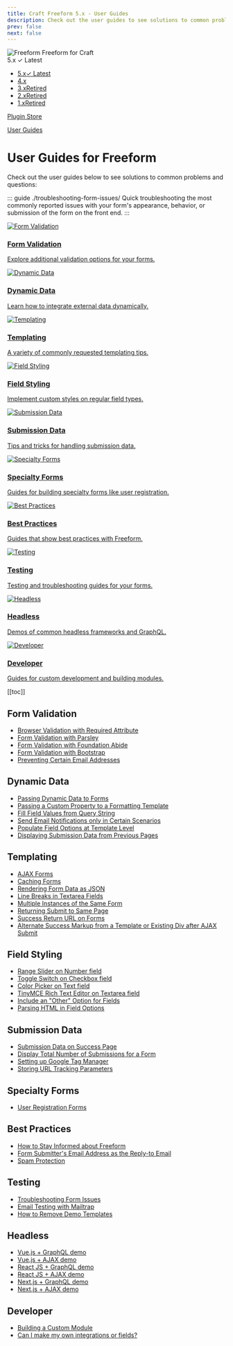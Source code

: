 ```yaml
---
title: Craft Freeform 5.x - User Guides
description: Check out the user guides to see solutions to common problems and questions.
prev: false
next: false
---
```


<meta property="og:image" content="https://docs.solspace.com/extras/social/craft/freeform/freeform.png" />

<div id="pr-heading">
    <img src="https://docs.solspace.com/extras/icons/products/freeform-icon.png" alt="Freeform" class="pr-image">
    <span class="pr-name">Freeform</span>
    <span class="pr-category">for Craft</span>
    <div class="pr-v-wrapper">
        <div class="pr-v">
            <span class="pr-v-v">5.x</span>
            <span class="pr-v-type pr-latest">✓ Latest</span>
            <span class="pr-v-arrow arrow down"></span>
        </div>
        <ul class="pr-v-list">
            <li><a href="/craft/freeform/v5/">5.x<span class="pr-v-type pr-latest">✓ Latest</span></a></li>
            <li><a href="/craft/freeform/v4/">4.x</a></li>
            <li><a href="/craft/freeform/v3/">3.x<span class="pr-v-type pr-retired">Retired</span></a></li>
            <li><a href="/craft/freeform/v2/">2.x<span class="pr-v-type pr-retired">Retired</span></a></li>
            <li><a href="/craft/freeform/v1/">1.x<span class="pr-v-type pr-retired">Retired</span></a></li>
        </ul>
    </div>
    <div class="pr-buy">
        <a href="https://plugins.craftcms.com/freeform" class="button button-blue"><span class="external-url">Plugin Store</span></a>
    </div>
</div>

<span class="page-section"><a href="/craft/freeform/v5/guides/">User Guides</a></span>

# User Guides for Freeform

<div class="hero-lead">

Check out the user guides below to see solutions to common problems and questions:

::: guide ./troubleshooting-form-issues/
Quick troubleshooting the most commonly reported issues with your form's appearance, behavior, or submission of the form on the front end.
:::

</div>

<div class="menu-grid">
    <a href="#form-validation" class="menu-box">
        <img src="../../../../images/icons/review.png" alt="Form Validation">
        <div class="menu-grid-text">
            <h3>Form Validation</h3>
            <p>Explore additional validation options for your forms.</p>
        </div>
    </a>
    <a href="#dynamic-data" class="menu-box">
        <img src="../../../../images/icons/magic-wand.png" alt="Dynamic Data">
        <div class="menu-grid-text">
            <h3>Dynamic Data</h3>
            <p>Learn how to integrate external data dynamically.</p>
        </div>
    </a>
    <a href="#templating" class="menu-box">
        <img src="../../../../images/icons/code.png" alt="Templating">
        <div class="menu-grid-text">
            <h3>Templating</h3>
            <p>A variety of commonly requested templating tips.</p>
        </div>
    </a>
    <a href="#field-styling" class="menu-box">
        <img src="../../../../images/icons/pallete.png" alt="Field Styling">
        <div class="menu-grid-text">
            <h3>Field Styling</h3>
            <p>Implement custom styles on regular field types.</p>
        </div>
    </a>
    <a href="#submission-data" class="menu-box">
        <img src="../../../../images/icons/archive.png" alt="Submission Data">
        <div class="menu-grid-text">
            <h3>Submission Data</h3>
            <p>Tips and tricks for handling submission data.</p>
        </div>
    </a>
    <a href="#specialty-forms" class="menu-box">
        <img src="../../../../images/icons/clipboard.png" alt="Specialty Forms">
        <div class="menu-grid-text">
            <h3>Specialty Forms</h3>
            <p>Guides for building specialty forms like user registration.</p>
        </div>
    </a>
    <a href="#best-practices" class="menu-box">
        <img src="../../../../images/icons/thumbs-up.png" alt="Best Practices">
        <div class="menu-grid-text">
            <h3>Best Practices</h3>
            <p>Guides that show best practices with Freeform.</p>
        </div>
    </a>
    <a href="#testing" class="menu-box">
        <img src="../../../../images/icons/tap.png" alt="Testing">
        <div class="menu-grid-text">
            <h3>Testing</h3>
            <p>Testing and troubleshooting guides for your forms.</p>
        </div>
    </a>
    <a href="#headless" class="menu-box">
        <img src="../../../../images/icons/headless.png" alt="Headless">
        <div class="menu-grid-text">
            <h3>Headless</h3>
            <p>Demos of common headless frameworks and GraphQL.</p>
        </div>
    </a>
    <a href="#developer" class="menu-box">
        <img src="../../../../images/icons/development.png" alt="Developer">
        <div class="menu-grid-text">
            <h3>Developer</h3>
            <p>Guides for custom development and building modules.</p>
        </div>
    </a>
</div>


[[toc]]


## Form Validation

- [Browser Validation with Required Attribute](required-attribute/)
- [Form Validation with Parsley](form-validation-with-parsley/)
- [Form Validation with Foundation Abide](form-validation-with-foundation-abide/)
- [Form Validation with Bootstrap](form-validation-with-bootstrap/)
- [Preventing Certain Email Addresses](./preventing-email-addresses/)


## Dynamic Data

- [Passing Dynamic Data to Forms](./passing-dynamic-data-to-forms/)
- [Passing a Custom Property to a Formatting Template](./passing-custom-property-to-formatting-template/)
- [Fill Field Values from Query String](./fill-field-values-from-query-string/)
- [Send Email Notifications only in Certain Scenarios](./email-notifications-certain-scenarios/)
- [Populate Field Options at Template Level](./populate-field-options-at-template-level/)
- [Displaying Submission Data from Previous Pages](./displaying-submission-data-from-previous-pages/)


## Templating

- [AJAX Forms](../templates/ajax-forms/)
- [Caching Forms](../templates/caching/)
- [Rendering Form Data as JSON](rendering-form-data-as-json/)
- [Line Breaks in Textarea Fields](line-breaks-in-textarea-fields/)
- [Multiple Instances of the Same Form](multiple-instances-of-same-form/)
- [Returning Submit to Same Page](./return-same-page/)
- [Success Return URL on Forms](./success-return-on-forms/)
- [Alternate Success Markup from a Template or Existing Div after AJAX Submit](ajax-return-loads-success/)


## Field Styling

- [Range Slider on Number field](./range-slider-number/)
- [Toggle Switch on Checkbox field](./toggle-switch-checkbox/)
- [Color Picker on Text field](./color-picker-text/)
- [TinyMCE Rich Text Editor on Textarea field](./tinymce-editor-textarea/)
- [Include an "Other" Option for Fields](other-option-for-fields/)
- [Parsing HTML in Field Options](parsing-html-in-field-options/)


## Submission Data

- [Submission Data on Success Page](./submission-data-success/)
- [Display Total Number of Submissions for a Form](./total-number-of-submissions-for-form/)
- [Setting up Google Tag Manager](../integrations/google-tag-manager/)
- [Storing URL Tracking Parameters](./storing-url-tracking-parameters/)


## Specialty Forms

- [User Registration Forms](./user-registration-forms/)


## Best Practices

- [How to Stay Informed about Freeform](./stay-informed/)
- [Form Submitter's Email Address as the Reply-to Email](./admin-notifications-replyto-submitter/)
- [Spam Protection](./spam-protection-best-practices/)


## Testing

- [Troubleshooting Form Issues](./troubleshooting-form-issues/)
- [Email Testing with Mailtrap](./email-testing-mailtrap/)
- [How to Remove Demo Templates](./remove-demo-templates/)


## Headless

- [Vue.js + GraphQL demo](../headless/vuejs/)
- [Vue.js + AJAX demo](../headless/vuejs/)
- [React JS + GraphQL demo](../headless/reactjs/)
- [React JS + AJAX demo](../headless/reactjs/)
- [Next.js + GraphQL demo](../headless/nextjs/)
- [Next.js + AJAX demo](../headless/nextjs/)


## Developer

- [Building a Custom Module](./building-a-custom-module/)
- [Can I make my own integrations or fields?](./custom-integrations/)
